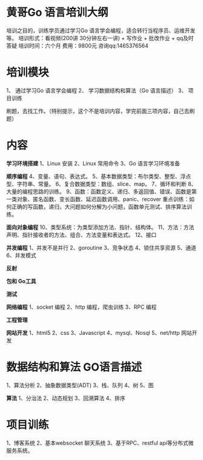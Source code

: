 # 黄哥Go 语言培训大纲

培训之目的，训练学员通过学习Go 语言学会编程，适合转行当程序员、运维开发等。
培训形式：看视频(200讲 30分钟左右一讲) + 写作业 + 批改作业 + qq及时答疑
培训时间：六个月 
费用：9800元  咨询qq:1465376564

# 培训模块

1、 通过学习Go 语言学会编程
2、 学习数据结构和算法（Go 语言描述）
3、 项目训练

刷题，去找工作。（特别提示，这个不是培训内容，学完前面三项内容，自己去刷题）

# 内容
**学习环境搭建**
1、Linux 安装
2、Linux 常用命令
3、Go 语言学习环境准备

**顺序编程**
4、变量、语句、表达式。
5、基本数据类型：布尔类型、整型、浮点型、字符串、常量。
6、复合数据类型：数组、slice、map。
7、循环和判断
8、大量的编程思路的训练。
9、函数：函数定义、递归、多返回值、错误、函数是第一类对象、匿名函数、变长函数、延迟函数调用、panic、recover
重点训练：如何正确的写函数，递归，大问题如何分解为小问题，函数单元测试、排序算法训练。

**面向对象编程**
10、类型系统：为类型添加方法、指针、结构体。
11、方法：方法声明、指针接收者的方法、组合、方法变量和表达式。
12、接口

**并发编程**
1、并发不是并行
2、goroutine
3、竞争状态
4、锁住共享资源
5、通道
6、并发模式

**反射**

**包和 Go工具**

**测试**


**网络编程**
1、socket 编程
2、http 编程，爬虫训练
3、RPC 编程

**工程管理**

**网站开发**
1、html5
2、css
3、Javascript
4、mysql、Nosql
5、net/http 网站开发


# 数据结构和算法 GO语言描述
1、算法分析
2、抽象数据类型(ADT)
3、栈、队列
4、树
5、图

**算法**
1、分治法
2、动态规划
3、回溯算法
4、排序


# 项目训练
1、博客系统
2、基本websocket 聊天系统
3、基于RPC、restful api等分布式微服务系统。







